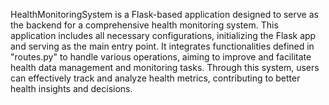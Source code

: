 HealthMonitoringSystem is a Flask-based application designed to serve as the backend for a comprehensive health monitoring system. This application includes all necessary configurations, initializing the Flask app and serving as the main entry point. It integrates functionalities defined in "routes.py" to handle various operations, aiming to improve and facilitate health data management and monitoring tasks. Through this system, users can effectively track and analyze health metrics, contributing to better health insights and decisions.